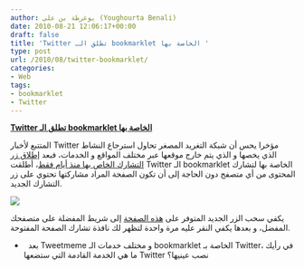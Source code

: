 ```yaml
---
author: يوغرطة بن علي (Youghourta Benali)
date: 2010-08-21 12:06:17+00:00
draft: false
title: 'Twitter تطلق الـ bookmarklet الخاصة بها '
type: post
url: /2010/08/twitter-bookmarklet/
categories:
- Web
tags:
- bookmarklet
- Twitter
---
```


**[Twitter تطلق الـ bookmarklet الخاصة بها](https://www.it-scoop.com/2010/08/twitter-bookmarklet/)**




المتتبع لأخبار Twitter مؤخرا يحس أن شبكة التغريد المصغر تحاول استرجاع النشاط الذي يخصها و الذي يتم خارج موقعها عبر مختلف المواقع و الخدمات، فبعد [إطلاق زر التشارك الخاص بها منذ أيام فقط](https://www.it-scoop.com/2010/08/twitter-tweet-button/)، أطلقت Twitter الـ bookmarklet الخاصة بها لتشارك المحتوى من أي متصفح دون الحاجة إلى أن تكون الصفحة المراد مشاركتها تحتوي على زر التشارك الجديد.




[![](http://a5.twimg.com/images/dev/cms/share-bookmarklet/share-bookmarklet-flow.png)
](https://www.it-scoop.com/2010/08/twitter-bookmarklet/)


يكفي سحب الزر الجديد المتوفر على [هذه الصفحة](http://dev.twitter.com/pages/share_bookmarklet) إلى شريط المفضلة على متصفحك المفضل، و بعدها يكفي النقر عليه مرة واحدة لتظهر لك نافذة تشارك الصفحة المفتوحة.

-   بعد Tweetmeme و مختلف خدمات الـ bookmarklet الخاصة بـ Twitter، في رأيك ما هي الخدمة القادمة التي ستضعها Twitter نصب عينيها؟
